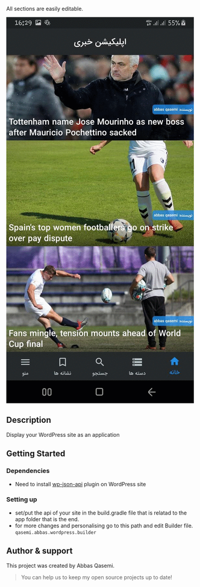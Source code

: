 All sections are easily editable.

![](media/screenshot.gif)
## Description

Display your WordPress site as an application

## Getting Started

### Dependencies

* Need to install [wp-json-api](https://github.com/dphiffer/wp-json-api) plugin on WordPress site

### Setting up

* set/put the api of your site in the build.gradle file that is relatad to the app folder
that is the end.
* for more changes and personalising go to this path and edit Builder file.
```qasemi.abbas.wordpress.builder```

## Author & support
This project was created by Abbas Qasemi.
> You can help us to keep my open source projects up to date!